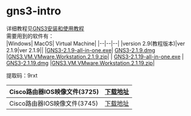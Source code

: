 # gns3-intro
详细教程见[GNS3安装和使用教程](https://blog.csdn.net/zhangpeterx/article/details/86407065)     
需要用到的软件有：         
|Windows|	MacOS|	Virtual Machine|
|--|--|--|
|version 2.9(教程版本)|ver 2.1.9|ver 2.1.9||
|[GNS3-2.1.9-all-in-one.exe](https://pan.baidu.com/s/1k4Pobh5EHKA-wg-KQoLFKg )| [GNS3-2.1.9.dmg](https://pan.baidu.com/s/1k4Pobh5EHKA-wg-KQoLFKg )   |[GNS3.VM.VMware.Workstation.2.1.9.zip](https://pan.baidu.com/s/1k4Pobh5EHKA-wg-KQoLFKg )|
|      [GNS3-2.1.19-all-in-one.exe](https://pan.baidu.com/s/1k4Pobh5EHKA-wg-KQoLFKg )      |   [GNS3-2.1.19.dmg](https://pan.baidu.com/s/1k4Pobh5EHKA-wg-KQoLFKg )                              |[GNS3.VM.VMware.Workstation.2.1.19.zip](https://pan.baidu.com/s/1k4Pobh5EHKA-wg-KQoLFKg )|

提取码：9rxt 

|Cisco路由器IOS映像文件(3725)|[下载地址](https://github.com/zhang0peter/gns3-intro/blob/master/cisco2-c3725.bin)  |
|--|--|
|Cisco路由器IOS映像文件(3745)  |[下载地址](https://github.com/zhang0peter/gns3-intro/blob/master/c3745-adventerprisek.124-25d.bin)  |
